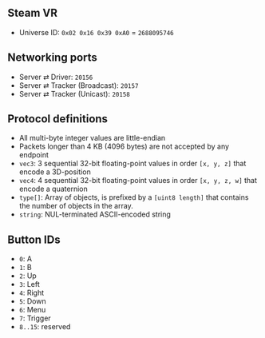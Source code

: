## Steam VR

- Universe ID: `0x02 0x16 0x39 0xA0` = `2688095746`



## Networking ports

- Server ⇄ Driver: `20156`
- Server ⇄ Tracker (Broadcast): `20157`
- Server ⇄ Tracker (Unicast): `20158`



## Protocol definitions

- All multi-byte integer values are little-endian
- Packets longer than 4 KB (4096 bytes) are not accepted by any endpoint
- `vec3`: 3 sequential 32-bit floating-point values in order `[x, y, z]` that encode a 3D-position
- `vec4`: 4 sequential 32-bit floating-point values in order `[x, y, z, w]` that encode a quaternion
- `type[]`: Array of objects, is prefixed by a `[uint8 length]` that contains the number of objects in the array.
- `string`: NUL-terminated ASCII-encoded string



## Button IDs

- `0`: A
- `1`: B
- `2`: Up
- `3`: Left
- `4`: Right
- `5`: Down
- `6`: Menu
- `7`: Trigger
- `8..15`: reserved